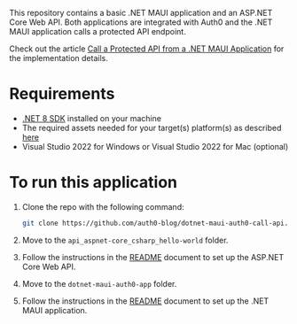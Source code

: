 This repository contains a basic .NET MAUI application and an ASP.NET Core Web API. Both applications are integrated with Auth0 and the .NET MAUI application calls a protected API endpoint.

Check out the article [Call a Protected API from a .NET MAUI Application](https://auth0.com/blog/call-protected-api-from-dotnet-maui-application/) for the implementation details.

# Requirements

- [.NET 8 SDK](https://dotnet.microsoft.com/download/dotnet/8.0) installed on your machine
- The required assets needed for your target(s) platform(s) as described [here](https://docs.microsoft.com/en-us/dotnet/maui/get-started/first-app)
- Visual Studio 2022 for Windows or Visual Studio 2022 for Mac (optional)

# To run this application

1. Clone the repo with the following command:

   ```bash
   git clone https://github.com/auth0-blog/dotnet-maui-auth0-call-api.git
   ```

2. Move to the `api_aspnet-core_csharp_hello-world` folder.

3. Follow the instructions in the [README](api_aspnet-core_csharp_hello-world/README.md) document to set up the ASP.NET Core Web API.

4. Move to the `dotnet-maui-auth0-app` folder.

5. Follow the instructions in the [README](dotnet-maui-auth0-app/README.md) document to set up the .NET MAUI application.
